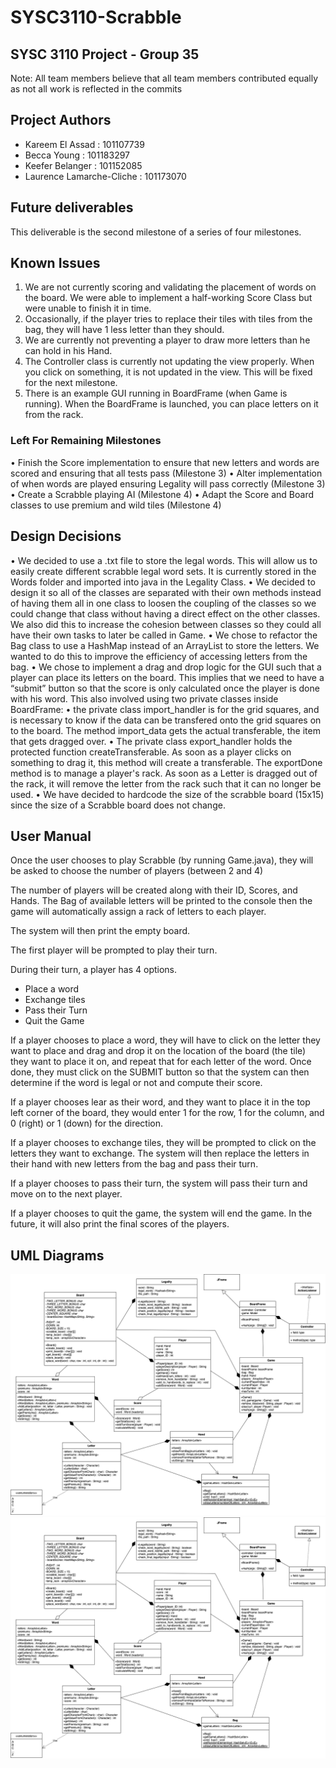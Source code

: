# SYSC3110-Scrabble

## SYSC 3110 Project - Group 35

Note: All team members believe that all team members contributed equally as not all work is reflected in the commits

## Project Authors

* Kareem El Assad : 101107739
* Becca Young : 101183297
* Keefer Belanger : 101152085
* Laurence Lamarche-Cliche : 101173070

## Future deliverables

This deliverable is the second milestone of a series of four milestones.

## Known Issues

1.	We are not currently scoring and validating the placement of words on the board. We were able to implement a half-working Score Class but were unable to finish it in time.
2.	Occasionally, if the player tries to replace their tiles with tiles from the bag, they will have 1 less letter than they should.
3. We are currently not preventing a player to draw more letters than he can hold in his Hand.
4. The Controller class is currently not updating the view properly. When you click on something, it is not updated in the view. This will be fixed for the next milestone. 
5. There is an example GUI running in BoardFrame (when Game is running). When the BoardFrame is launched, you can place letters on it from the rack. 

### Left For Remaining Milestones

•	Finish the Score implementation to ensure that new letters and words are scored and ensuring that all tests pass (Milestone 3)
• Alter implementation of when words are played ensuring Legality will pass correctly (Milestone 3)
•	Create a Scrabble playing AI (Milestone 4)
•	Adapt the Score and Board classes to use premium and wild tiles (Milestone 4)


## Design Decisions

•	We decided to use a .txt file to store the legal words. This will allow us to easily create different scrabble legal word sets. It is currently stored in the Words folder and imported into java in the Legality Class.
•	We decided to design it so all of the classes are separated with their own methods instead of having them all in one class to loosen the coupling of the classes so we could change that class without having a direct effect on the other classes. We also did this to increase the cohesion between classes so they could all have their own tasks to later be called in Game.
•	We chose to refactor the Bag class to use a HashMap instead of an ArrayList to store the letters. We wanted to do this to improve the efficiency of accessing letters from the bag.
•	We chose to implement a drag and drop logic for the GUI such that a player can place its letters on the board. This implies that we need to have a “submit” button so that the score is only calculated once the player is done with his word. This also involved using two private classes inside BoardFrame:
  •	the private class import_handler is for the grid squares, and is necessary to know if the data can be transfered onto the grid squares on to the board.
The method import_data gets the actual transferable, the item that gets dragged over.
  •	The private class export_handler holds the protected function createTransferable. As soon as a player clicks on something to drag it, this method will create a transferable. The exportDone method is to manage a player's rack. As soon as a Letter is dragged out of the rack, it will remove the letter  from the rack such that it can no longer be used. 
•	We have decided to hardcode the size of the scrabble board (15x15) since the size of a Scrabble board does not change.


## User Manual

Once the user chooses to play Scrabble (by running Game.java), they will be asked to choose the number of players (between 2 and 4)

The number of players will be created along with their ID, Scores, and Hands.
The Bag of available letters will be printed to the console then the game will automatically assign a rack of letters to each player.

The system will then print the empty board.

The first player will be prompted to play their turn.

During their turn, a player has 4 options.

* Place a word
* Exchange tiles
* Pass their Turn
* Quit the Game

If a player chooses to place a word, they will have to click on the letter they want to place and drag and drop it on the location of the board (the tile) they want to place it on, and repeat that for each letter of the word. Once done, they must click on the SUBMIT button so that the system can then determine if the word is legal or not and compute their score.

If a player chooses lear as their word, and they want to place it in the top left corner of the board, they would enter 1 for the row, 1 for the column, and 0 (right) or 1 (down) for the direction.

If a player chooses to exchange tiles, they will be prompted to click on the letters they want to exchange. The system will then replace the letters in their hand with new letters from the bag and pass their turn.

If a player chooses to pass their turn, the system will pass their turn and move on to the next player.

If a player chooses to quit the game, the system will end the game. In the future, it will also print the final scores of the players.

## UML Diagrams

![UML Diagram](/imgs/ScrabbleUML-Milestone2.png)
![SEQUENCE Diagram](/imgs/ScrabbleUML-Milestone2.png)
